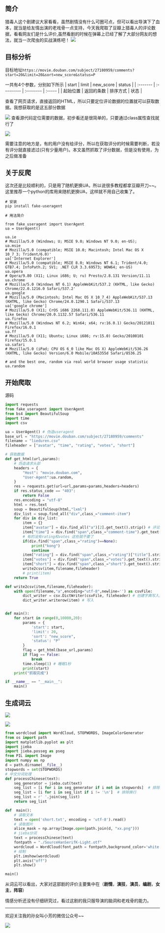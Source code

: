 ## 简介
猎毒人这个剧建议大家看看，虽然剧情没有什么可圈可点，但可以看出导演下了血本，就当是给友情出演的老戏骨一点支持，今天我爬取了豆瓣上猎毒人的评论数据，看看网友们是什么评价,虽然看剧的时候在弹幕上已经了解了大部分网友的想法，就当一次爬虫的实战演练吧！
![](https://user-gold-cdn.xitu.io/2018/7/28/164e061fc42d3f9d?w=270&h=385&f=png&s=212437)

## 目标分析

目标地址`https://movie.douban.com/subject/27180959/comments?start=20&limit=20&sort=new_score&status=P`

一共有4个参数，分别如下所示
| start    | limit      | new_score | status |
| :------- | :--------- | :-------- | :----- |
| 起始位置 | 返回的条数 | 排序方式  | 状态   |

查看了网页请求，直接返回的HTML，所以只要定位评论数据的位置就可以获取数据。我想获取的是这五部分数据

![](https://user-gold-cdn.xitu.io/2018/7/28/164e07df7ef29fa1?w=706&h=132&f=png&s=25375)
查看源代码定位需要的数据，初步看还是很简单的，只要通过class属性查找就行了

![](https://user-gold-cdn.xitu.io/2018/7/28/164e07fd226c29d6?w=1581&h=475&f=png&s=43344)

需要注意的地方是，有的用户没有给评分，所以在获取评分的时候需要判断，若没有评分就直接滤过(只有少量用户)。本文虽然抓取了评分数据，但是没有使用，为之后做准备

## 关于反爬
这次还是比较顺利的，只是用了随机更换UA，所以说很多教程都拿豆瓣开刀~~。这里推荐一个python的库用来随机更换UA，这样就不用自己收集了。

```
# 安装
pip install fake-useragent

# 用法简介

from fake_useragent import UserAgent
ua = UserAgent()

ua.ie
# Mozilla/5.0 (Windows; U; MSIE 9.0; Windows NT 9.0; en-US);
ua.msie
# Mozilla/5.0 (compatible; MSIE 10.0; Macintosh; Intel Mac OS X 10_7_3; Trident/6.0)'
ua['Internet Explorer']
# Mozilla/5.0 (compatible; MSIE 8.0; Windows NT 6.1; Trident/4.0; GTB7.4; InfoPath.2; SV1; .NET CLR 3.3.69573; WOW64; en-US)
ua.opera
# Opera/9.80 (X11; Linux i686; U; ru) Presto/2.8.131 Version/11.11
ua.chrome
# Mozilla/5.0 (Windows NT 6.1) AppleWebKit/537.2 (KHTML, like Gecko) Chrome/22.0.1216.0 Safari/537.2'
ua.google
# Mozilla/5.0 (Macintosh; Intel Mac OS X 10_7_4) AppleWebKit/537.13 (KHTML, like Gecko) Chrome/24.0.1290.1 Safari/537.13
ua['google chrome']
# Mozilla/5.0 (X11; CrOS i686 2268.111.0) AppleWebKit/536.11 (KHTML, like Gecko) Chrome/20.0.1132.57 Safari/536.11
ua.firefox
# Mozilla/5.0 (Windows NT 6.2; Win64; x64; rv:16.0.1) Gecko/20121011 Firefox/16.0.1
ua.ff
# Mozilla/5.0 (X11; Ubuntu; Linux i686; rv:15.0) Gecko/20100101 Firefox/15.0.1
ua.safari
# Mozilla/5.0 (iPad; CPU OS 6_0 like Mac OS X) AppleWebKit/536.26 (KHTML, like Gecko) Version/6.0 Mobile/10A5355d Safari/8536.25

# and the best one, random via real world browser usage statistic
ua.random
```

## 开始爬取

源码
```python
import requests
from fake_useragent import UserAgent
from bs4 import BeautifulSoup
import time
import csv

ua = UserAgent() # 伪造useragent
base_url = "https://movie.douban.com/subject/27180959/comments"
filename = "lieduren.csv"
fileheader = ["avatar", "time", "rating", "votes", "short"]

# 获取数据
def get_html(url,params):
    # 伪造请求头部
    headers = {
        "Host": "movie.douban.com",
        "User-Agent":ua.random,
    }
    res = requests.get(url=url,params=params,headers=headers)
    if res.status_code == "403":
        return False
    res.encoding = "utf-8"
    html = res.text
    soup = BeautifulSoup(html,"lxml")
    div_list = soup.find_all("div",class_="comment-item")
    for div in div_list:
        item = {}
        item["avatar"] = div.find_all("a")[2].get_text().strip() # 评论者
        item["time"] = div.find("span",class_="comment-time").get_text().strip() # 评论时间
        # 有的没有rating和votes 这些就不要了
        if(div.find("span",class_="rating")==None):
            print("kong")
            continue
        item["rating"] = div.find("span",class_="rating")["title"].strip() # 评价
        item["votes"] = div.find("span",class_="votes").get_text().strip() # 支持度
        item["short"] = div.find("span",class_="short").get_text().strip() # 短评
        write2csv(item,filename,fileheader)
        # print(item)
    return True

def write2csv(item,filename,fileheader):
    with open(filename,"a",encoding="utf-8",newline='') as csvFile:
        dict_writer = csv.DictWriter(csvFile, fileheader) # 创建字典写入对象
        dict_writer.writerow(item) # 写入


def main():
    for start in range(0,10000,20):
        params = {
            'start': start,
            'limit': 20,
            'sort': "new_score",
            'status': "P"
        }
        flag = get_html(base_url,params)
        if flag == False:
            break
        time.sleep(1) # 睡眠1秒
        print(start)
    print("抓取完成")

if __name__ == "__main__":
    main()
```

## 生成词云

![](https://user-gold-cdn.xitu.io/2018/7/28/164e0f925134e6ca?w=618&h=486&f=png&s=164641)

![](https://user-gold-cdn.xitu.io/2018/7/28/164e0f94c8c26ec1?w=640&h=476&f=png&s=98235)

```python
from wordcloud import WordCloud, STOPWORDS, ImageColorGenerator
from os import path
import matplotlib.pyplot as plt
import jieba
import jieba.posseg as pseg
from PIL import Image
import numpy as np
d = path.dirname(__file__)
stopwords = set(STOPWORDS)
# 中文分词处理
def processChinese(text):  
    seg_generator = jieba.cut(text)
    seg_list = [i for i in seg_generator if i not in stopwords]  # 排除stopwords
    seg_list = [i for i in seg_list if i != '\n']  # 排除换行
    seg_list = r' '.join(seg_list)
    return seg_list

def  main():
    # 读取文本
    text = open('short.txt', encoding = 'utf-8').read()
    # 读取图片
    alice_mask = np.array(Image.open(path.join(d, "xx.png")))
    # jieba分词
    text = processChinese(text)
    fontpath = "./SourceHanSerifK-Light.otf"
    wordcloud = WordCloud(font_path = fontpath,background_color='white',mask=alice_mask,max_words=200).generate(text)
    # 绘制
    plt.imshow(wordcloud)
    plt.axis("off")
    plt.show()

main()
```
从词云可以看出，大家对这部剧的评价主要集中在（**剧情**，**演技**，**演员**，**编剧**，**女主**，**阵容**）

情感分析还没有仔细研究过，看过这剧的我只服导演的脑洞和老戏骨的能力。

------
欢迎关注我的孙女叫小芳的微信公众号~~

![](https://user-gold-cdn.xitu.io/2018/7/28/164e0fdfb5d4b2fb?w=344&h=344&f=jpeg&s=8465)